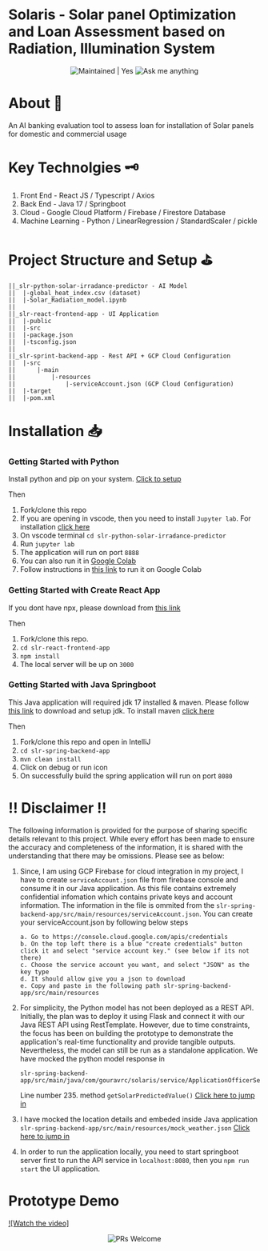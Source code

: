 # Solaris - Solar panel Optimization and Loan Assessment based on Radiation, Illumination System

<p align="center">
<img alt="Maintained | Yes" src="https://img.shields.io/badge/Maintained%3F-yes-green.svg" />
<img alt="Ask me anything" src="https://img.shields.io/badge/Ask%20me-anything-1abc9c.svg" />
</p>

# About 🤷 
An AI banking evaluation tool to assess loan for installation of Solar panels for domestic and commercial usage

#  Key Technolgies 🗝
1. Front End - React JS / Typescript / Axios
2. Back End - Java 17 / Springboot 
3. Cloud - Google Cloud Platform / Firebase / Firestore Database
4. Machine Learning - Python / LinearRegression / StandardScaler / pickle

# Project Structure and Setup ⛳
```
||_slr-python-solar-irradance-predictor - AI Model
||  |-global_heat_index.csv (dataset)
||  |-Solar_Radiation_model.ipynb
||
||_slr-react-frontend-app - UI Application
||  |-public
||  |-src
||  |-package.json
||  |-tsconfig.json
||
||_slr-sprint-backend-app - Rest API + GCP Cloud Configuration
||  |-src
||      |-main
||          |-resources
||              |-serviceAccount.json (GCP Cloud Configuration)
||  |-target
||  |-pom.xml
```
# Installation 📥 

<h3>Getting Started with Python</h3>
Install python and pip on your system. <a href="https://packaging.python.org/en/latest/tutorials/installing-packages">Click to setup</a>

Then
1. Fork/clone this repo
2. If you are opening in vscode, then you need to install `Jupyter lab`. For installation <a href="https://jupyter.org/">click here</a>
3. On vscode terminal ```cd slr-python-solar-irradance-predictor```
4. Run ```jupyter lab```
5. The application will run on port ```8888```
6. You can also run it in [Google Colab](https://colab.research.google.com/)
7. Follow instructions in <a href="https://margaretmz.medium.com/running-jupyter-notebook-with-colab-f4a29a9c7156">this link</a> to run it on Google Colab

<h3>Getting Started with Create React App</h3>
If you dont have npx, please download from <a href="https://medium.com/@maybekatz/introducing-npx-an-npm-package-runner-55f7d4bd282b">this link</a>

Then
1. Fork/clone this repo.
2. ```cd slr-react-frontend-app ```
3. ```npm install```
4.  The local server will be up on ```3000```

<h3>Getting Started with Java Springboot</h3>
This Java application will required jdk 17 installed & maven. Please follow <a href="https://www.oracle.com/in/java/technologies/downloads">this link</a> to download and setup jdk.
To install maven <a href="https://www.javatpoint.com/how-to-install-maven">click here</a>

Then
1. Fork/clone this repo and open in IntelliJ
2. ```cd slr-spring-backend-app ```
3. ```mvn clean install```
4. Click on debug or run icon
5. On successfully build the spring application will run on port ```8080```

# ‼️ Disclaimer ‼️
The following information is provided for the purpose of sharing specific details relevant to this project. While every effort has been made to ensure the accuracy and completeness of the information, it is shared with the understanding that there may be omissions. Please see as below:
1. Since, I am using GCP Firebase for cloud integration in my project, I have to create ```serviceAccount.json``` file from firebase console and consume it in our Java application. As this file contains extremely confidential infomation which contains private keys and account information. The information in the file is ommited from the `slr-spring-backend-app/src/main/resources/serviceAccount.json`. You can create your serviceAccount.json by following below steps
    ```
    a. Go to https://console.cloud.google.com/apis/credentials
    b. On the top left there is a blue "create credentials" button click it and select "service account key." (see below if its not there)
    c. Choose the service account you want, and select "JSON" as the key type
    d. It should allow give you a json to download
    e. Copy and paste in the following path slr-spring-backend-app/src/main/resources
    ```

2. For simplicity, the Python model has not been deployed as a REST API. Initially, the plan was to deploy it using Flask and connect it with our Java REST API using RestTemplate. However, due to time constraints, the focus has been on building the prototype to demonstrate the application's real-time functionality and provide tangible outputs. Nevertheless, the model can still be run as a standalone application. We have mocked the python model response in 

    ```
    slr-spring-backend-app/src/main/java/com/gouravrc/solaris/service/ApplicationOfficerService.java
    ``` 

    Line number 235. method ```getSolarPredictedValue()``` [Click here to jump in](https://github.com/gouravrc/solaris-app/blob/main/slr-spring-backend-app/src/main/java/com/gouravrc/solaris/service/ApplicationOfficerService.java#L235)

3. I have mocked the location details and embeded inside Java application `slr-spring-backend-app/src/main/resources/mock_weather.json` [Click here to jump in](https://github.com/gouravrc/solaris-app/blob/main/slr-spring-backend-app/src/main/resources/mock_weather.json)

4. In order to run the application locally, you need to start springboot server first to run the API service in `localhost:8080`, then you `npm run start` the UI application. 

# Prototype Demo
[![Watch the video]](https://www.youtube.com/watch?v=iTWEixN87CE)


<p align="center">
<img alt="PRs Welcome" src="https://forthebadge.com/images/badges/built-with-love.svg" />
</p>
